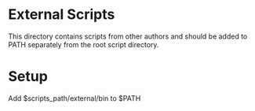 # External Scripts

This directory contains scripts from other authors and should be added to PATH
separately from the root script directory.

# Setup

Add $scripts_path/external/bin to $PATH

